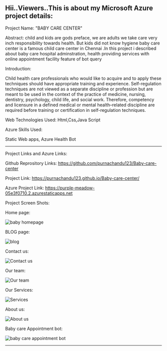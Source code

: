Hii..Viewers..This is about my Microsoft Azure project details:
------------------------------------------------------------------------------------------------------------------------------------------------------------------
Project Name: "BABY CARE CENTER"

Abstract:
child and kids are gods preface, we are adults we take care very inch responsibility towards health. But kids did not know hygiene baby care center is a famous child care center in Chennai .In this project i described about baby care hospital adminstration, health providing services with online appointment facility feature of bot query

Introduction:

Child health care professionals who would like to acquire and to apply these techniques should have appropriate training and experience. Self-regulation techniques are not viewed as a separate discipline or profession but are meant to be used in the context of the practice of medicine, nursing, dentistry, psychology, child life, and social work. Therefore, competency and licensure in a defined medical or mental health–related discipline are required before training or certification in self-regulation techniques.

Web Technologies Used:
Html,Css,Java Script

Azure Skills Used:

Static Web apps,
Azure Health Bot

--------------------------------------------------------------------------------------------------------------------------------------------------------------------
Project Links and Azure Links:

Github Reprository Links: https://github.com/purnachandu123/Baby-care-center

Project Link: https://purnachandu123.github.io/Baby-care-center/

Azure Project Link: https://purple-meadow-05e3f0710.2.azurestaticapps.net

Project Screen Shots:

Home page:

![baby homepage](https://user-images.githubusercontent.com/118438293/206984768-2ffd52c4-0a6a-4a99-a308-79367ebbfe2e.png)

BLOG page:

![blog](https://user-images.githubusercontent.com/118438293/206984742-1e74942d-0d74-478d-b876-ee7ab46318a9.png)

Contact us:

![Contact us](https://user-images.githubusercontent.com/118438293/206984751-4c8dd7f2-1be4-4b02-9f9e-fdd2337a09b0.png)

Our team:

![Our team](https://user-images.githubusercontent.com/118438293/206984757-64ba7f47-848b-4e91-b9b9-98e94df7d0f7.png)

Our Services:

![Services ](https://user-images.githubusercontent.com/118438293/206984760-b7ccf2e7-3055-4577-9436-06c63b218f77.png)

About us:

![About us](https://user-images.githubusercontent.com/118438293/206984763-a1ff4f4b-14d8-4d79-ba82-be189eea779d.png)

Baby care Appointment bot:

![baby care appointment bot](https://user-images.githubusercontent.com/118438293/206984765-0efaf0b9-1ef2-4db9-bf86-993e57146b15.png)

--------------------------------------------------------------------------------------------------------------------------------------------------------------------




